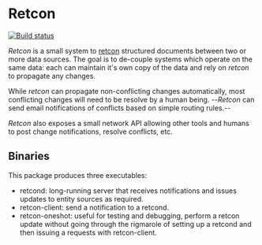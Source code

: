 Retcon
======

[![Build status][badge]][status]

*Retcon* is a small system to [retcon][] structured documents between two or
more data sources. The goal is to de-couple systems which operate on the same
data: each can maintain it's own copy of the data and rely on *retcon* to
propagate any changes.

While *retcon* can propagate non-conflicting changes automatically, most
conflicting changes will need to be resolve by a human being. --*Retcon* can
send email notifications of conflicts based on simple routing rules.--

*Retcon* also exposes a small network API allowing other tools and humans to
post change notifications, resolve conflicts, etc.

[badge]: https://travis-ci.org/anchor/retcon.svg?branch=master
[status]: https://travis-ci.org/anchor/retcon
[retcon]: https://en.wikipedia.org/wiki/Retcon


Binaries
--------

This package produces three executables:

* retcond: long-running server that receives notifications and issues updates
  to entity sources as required.
* retcon-client: send a notification to a retcond.
* retcon-oneshot: useful for testing and debugging, perform a retcon update
  without going through the rigmarole of setting up a retcond and then issuing
  a requests with retcon-client.
